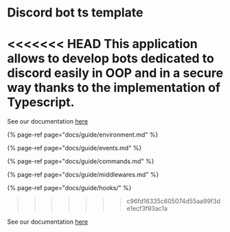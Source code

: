# Discord bot ts template

<<<<<<< HEAD
This application allows to develop bots dedicated to discord easily in OOP and in a secure way thanks to the implementation of Typescript.
=======
See our documentation [here](https://leadcodedev.gitbook.io/discord-bot-ts-template/)

{% page-ref page="docs/guide/environment.md" %}

{% page-ref page="docs/guide/events.md" %}

{% page-ref page="docs/guide/commands.md" %}

{% page-ref page="docs/guide/middlewares.md" %}

{% page-ref page="docs/guide/hooks/" %}




>>>>>>> c96fd16335c605074d55aa99f3de1ecf3f93ac1a

See our documentation [here](https://leadcodedev.gitbook.io/discord-bot-ts-template/)

